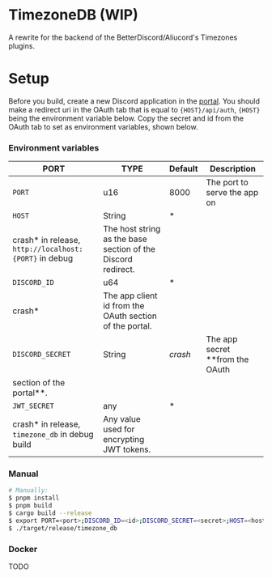 # TimezoneDB (WIP)

A rewrite for the backend of the BetterDiscord/Aliucord's Timezones plugins.

# Setup

Before you build, create a new Discord application in the [portal](https://discord.com/developers/applications).
You should make a redirect uri in the OAuth tab that is equal to `{HOST}/api/auth`, `{HOST}` being the environment
variable below. Copy the secret and id from the OAuth tab to set as environment variables, shown below.

### Environment variables

| PORT             | TYPE   | Default                                                | Description                                                  | 
|------------------|--------|--------------------------------------------------------|--------------------------------------------------------------|
| `PORT`           | u16    | 8000                                                   | The port to serve the app on                                 |
| `HOST`           | String | *
crash* in release, `http://localhost:{PORT}` in debug | The host string as the base section of the Discord redirect. |
| `DISCORD_ID`     | u64    | *
crash*                                                | The app client id from the OAuth section of the portal.      |
| `DISCORD_SECRET` | String | *crash*                                                | The app secret **from the OAuth
section of the portal**.     |
| `JWT_SECRET`     | any    | *
crash* in release, `timezone_db` in debug build       | Any value used for encrypting JWT tokens.                    |

### Manual

```sh
# Manually:
$ pnpm install
$ pnpm build
$ cargo build --release
$ export PORT=<port>;DISCORD_ID=<id>;DISCORD_SECRET=<secret>;HOST=<host>;JWT_SECRET=<key>;
$ ./target/release/timezone_db
```

### Docker

TODO
